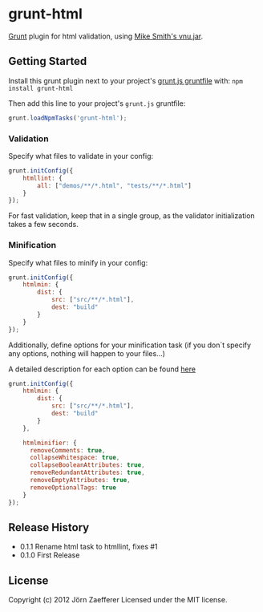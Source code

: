 # grunt-html

[Grunt][grunt] plugin for html validation, using [Mike Smith's vnu.jar][vnujar].

## Getting Started
Install this grunt plugin next to your project's [grunt.js gruntfile][getting_started] with: `npm install grunt-html`

Then add this line to your project's `grunt.js` gruntfile:

```javascript
grunt.loadNpmTasks('grunt-html');
```


### Validation
Specify what files to validate in your config:

```javascript
grunt.initConfig({
	htmllint: {
		all: ["demos/**/*.html", "tests/**/*.html"]
	}
});
```

For fast validation, keep that in a single group, as the validator initialization takes a few seconds.

### Minification
Specify what files to minify in your config:

```javascript
grunt.initConfig({
    htmlmin: {
        dist: {
            src: ["src/**/*.html"],
            dest: "build"
        }
    }
});
```
Additionally, define options for your minification task
(if you don´t specify any options, nothing will happen to your files...)

A detailed description for each option can be found [here](http://perfectionkills.com/experimenting-with-html-minifier/#options)

```javascript
grunt.initConfig({
    htmlmin: {
        dist: {
            src: ["src/**/*.html"],
            dest: "build"
        }
    },

    htmlminifier: {
      removeComments: true,
      collapseWhitespace: true,
      collapseBooleanAttributes: true,
      removeRedundantAttributes: true,
      removeEmptyAttributes: true, 
      removeOptionalTags: true
    }	
});
```


[grunt]: https://github.com/cowboy/grunt
[getting_started]: https://github.com/cowboy/grunt/blob/master/docs/getting_started.md
[vnujar]: https://bitbucket.org/sideshowbarker/vnu/
[html-min]: https://github.com/kangax/html-minifier

## Release History
* 0.1.1 Rename html task to htmllint, fixes #1
* 0.1.0 First Release

## License
Copyright (c) 2012 Jörn Zaefferer
Licensed under the MIT license.
